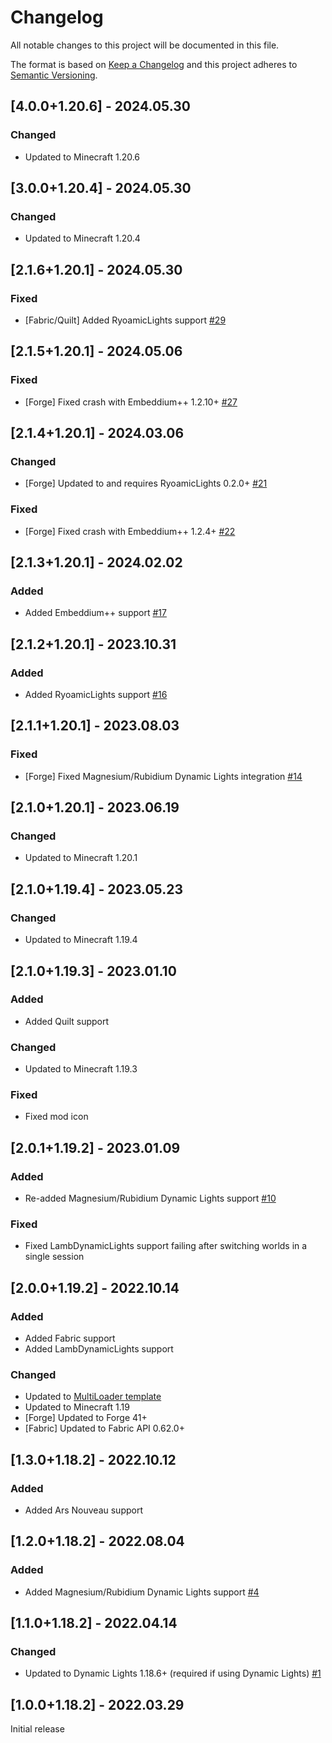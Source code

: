 # Changelog
All notable changes to this project will be documented in this file.

The format is based on [Keep a Changelog](http://keepachangelog.com/en/1.0.0/) and this project adheres to [Semantic Versioning](http://semver.org/spec/v2.0.0.html).

## [4.0.0+1.20.6] - 2024.05.30
### Changed
- Updated to Minecraft 1.20.6

## [3.0.0+1.20.4] - 2024.05.30
### Changed
- Updated to Minecraft 1.20.4

## [2.1.6+1.20.1] - 2024.05.30
### Fixed
 - [Fabric/Quilt] Added RyoamicLights support [#29](https://github.com/illusivesoulworks/radiantgear/pull/29)

## [2.1.5+1.20.1] - 2024.05.06
### Fixed
- [Forge] Fixed crash with Embeddium++ 1.2.10+ [#27](https://github.com/illusivesoulworks/radiantgear/issues/27)

## [2.1.4+1.20.1] - 2024.03.06
### Changed
- [Forge] Updated to and requires RyoamicLights 0.2.0+ [#21](https://github.com/illusivesoulworks/radiantgear/issues/21)
### Fixed
- [Forge] Fixed crash with Embeddium++ 1.2.4+ [#22](https://github.com/illusivesoulworks/radiantgear/issues/22)

## [2.1.3+1.20.1] - 2024.02.02
### Added
- Added Embeddium++ support [#17](https://github.com/illusivesoulworks/radiantgear/issues/17)

## [2.1.2+1.20.1] - 2023.10.31
### Added
- Added RyoamicLights support [#16](https://github.com/illusivesoulworks/radiantgear/issues/16)

## [2.1.1+1.20.1] - 2023.08.03
### Fixed
- [Forge] Fixed Magnesium/Rubidium Dynamic Lights integration [#14](https://github.com/illusivesoulworks/radiantgear/issues/14)

## [2.1.0+1.20.1] - 2023.06.19
### Changed
- Updated to Minecraft 1.20.1

## [2.1.0+1.19.4] - 2023.05.23
### Changed
- Updated to Minecraft 1.19.4

## [2.1.0+1.19.3] - 2023.01.10
### Added
- Added Quilt support
### Changed
- Updated to Minecraft 1.19.3
### Fixed
- Fixed mod icon

## [2.0.1+1.19.2] - 2023.01.09
### Added
- Re-added Magnesium/Rubidium Dynamic Lights support [#10](https://github.com/TheIllusiveC4/CuriousLights/issues/10)
### Fixed
- Fixed LambDynamicLights support failing after switching worlds in a single session

## [2.0.0+1.19.2] - 2022.10.14
### Added
- Added Fabric support
- Added LambDynamicLights support
### Changed
- Updated to [MultiLoader template](https://github.com/jaredlll08/MultiLoader-Template)
- Updated to Minecraft 1.19
- [Forge] Updated to Forge 41+
- [Fabric] Updated to Fabric API 0.62.0+

## [1.3.0+1.18.2] - 2022.10.12
### Added
- Added Ars Nouveau support

## [1.2.0+1.18.2] - 2022.08.04
### Added
- Added Magnesium/Rubidium Dynamic Lights support [#4](https://github.com/TheIllusiveC4/CuriousLights/issues/4)

## [1.1.0+1.18.2] - 2022.04.14
### Changed
- Updated to Dynamic Lights 1.18.6+ (required if using Dynamic Lights) [#1](https://github.com/TheIllusiveC4/CuriousLights/issues/1)

## [1.0.0+1.18.2] - 2022.03.29
Initial release
